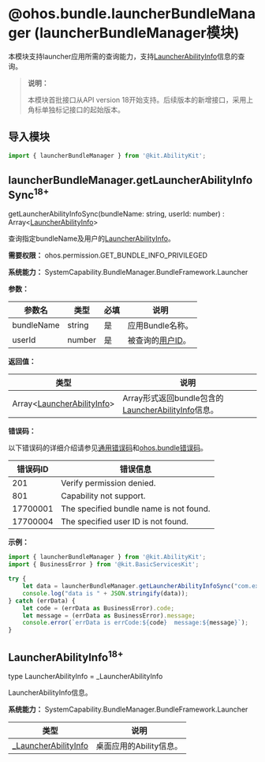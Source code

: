 # @ohos.bundle.launcherBundleManager (launcherBundleManager模块)

本模块支持launcher应用所需的查询能力，支持[LauncherAbilityInfo](js-apis-bundleManager-launcherAbilityInfo.md)信息的查询。

> **说明：**
>
> 本模块首批接口从API version 18开始支持。后续版本的新增接口，采用上角标单独标记接口的起始版本。

## 导入模块

```ts
import { launcherBundleManager } from '@kit.AbilityKit';
```

## launcherBundleManager.getLauncherAbilityInfoSync<sup>18+</sup>

getLauncherAbilityInfoSync(bundleName: string, userId: number) : Array\<[LauncherAbilityInfo](js-apis-bundleManager-launcherAbilityInfo.md)\>

查询指定bundleName及用户的[LauncherAbilityInfo](js-apis-bundleManager-launcherAbilityInfo.md)。

**需要权限：** ohos.permission.GET_BUNDLE_INFO_PRIVILEGED

**系统能力：** SystemCapability.BundleManager.BundleFramework.Launcher

**参数：**

| 参数名     | 类型   | 必填 | 说明         |
| ---------- | ------ | ---- | -------------- |
| bundleName | string | 是   | 应用Bundle名称。 |
| userId     | number | 是   | 被查询的[用户ID](../apis-basic-services-kit/js-apis-osAccount.md#getosaccountlocalid9)。 |

**返回值：**

| 类型                          | 说明                                               |
| ----------------------------- | -------------------------------------------------- |
| Array\<[LauncherAbilityInfo](js-apis-bundleManager-launcherAbilityInfo.md)\> | Array形式返回bundle包含的[LauncherAbilityInfo](js-apis-bundleManager-launcherAbilityInfo.md)信息。 |

**错误码：**

以下错误码的详细介绍请参见[通用错误码](../errorcode-universal.md)和[ohos.bundle错误码](errorcode-bundle.md)。

| 错误码ID | 错误信息                                 |
| -------- | ---------------------------------------- |
| 201 | Verify permission denied. |
| 801 | Capability not support. |
| 17700001 | The specified bundle name is not found.  |
| 17700004 | The specified user ID is not found.       |

**示例：**

```ts
import { launcherBundleManager } from '@kit.AbilityKit';
import { BusinessError } from '@kit.BasicServicesKit';

try {
    let data = launcherBundleManager.getLauncherAbilityInfoSync("com.example.demo", 100);
    console.log("data is " + JSON.stringify(data));
} catch (errData) {
    let code = (errData as BusinessError).code;
    let message = (errData as BusinessError).message;
    console.error(`errData is errCode:${code}  message:${message}`);
}
```

## LauncherAbilityInfo<sup>18+</sup>

type LauncherAbilityInfo = _LauncherAbilityInfo

LauncherAbilityInfo信息。

**系统能力：** SystemCapability.BundleManager.BundleFramework.Launcher

| 类型                                                         | 说明           |
| ------------------------------------------------------------ | -------------- |
| [_LauncherAbilityInfo](js-apis-bundleManager-launcherAbilityInfo.md) | 桌面应用的Ability信息。 |